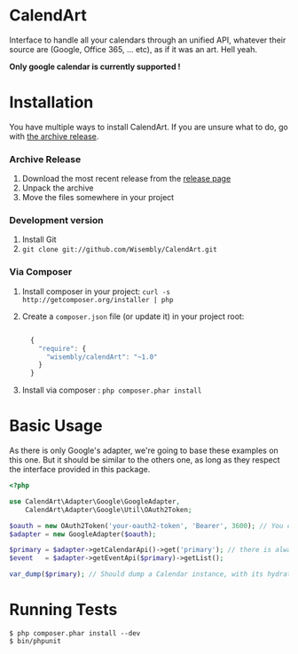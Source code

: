 CalendArt
=========
<!-- BADGES HERE WHEN IT SHALL BE OPENED ! //-->
Interface to handle all your calendars through an unified API, whatever their
source are (Google, Office 365, ... etc), as if it was an art. Hell yeah.

**Only google calendar is currently supported !**

Installation
============
You have multiple ways to install CalendArt. If you are unsure what to do, go with
[the archive release](#archive-release).

### Archive Release
1. Download the most recent release from the [release page](https://github.com/Wisembly/CalendArt/releases)
2. Unpack the archive
3. Move the files somewhere in your project

### Development version
1. Install Git
2. `git clone git://github.com/Wisembly/CalendArt.git`

### Via Composer
1. Install composer in your project: `curl -s http://getcomposer.org/installer | php`
2. Create a `composer.json` file (or update it) in your project root:

    ```javascript

      {
        "require": {
          "wisembly/calendArt": "~1.0"
        }
      }
    ```

3. Install via composer : `php composer.phar install`

Basic Usage
===========
As there is only Google's adapter, we're going to base these examples on this
one. But it should be similar to the others one, as long as they respect the
interface provided in this package.

```php
<?php

use CalendArt\Adapter\Google\GoogleAdapter,
    CalendArt\Adapter\Google\Util\OAuth2Token;

$oauth = new OAuth2Token('your-oauth2-token', 'Bearer', 3600); // You can get a OAuth2 token on google's oauth playground
$adapter = new GoogleAdapter($oauth);

$primary = $adapter->getCalendarApi()->get('primary'); // there is always a "primary" calendar on Google
$event   = $adapter->getEventApi($primary)->getList();

var_dump($primary); // Should dump a Calendar instance, with its hydrated events
```

Running Tests
=============
```console
$ php composer.phar install --dev
$ bin/phpunit
```

